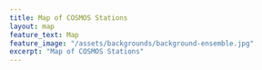 ```yaml
---
title: Map of COSMOS Stations
layout: map
feature_text: Map
feature_image: "/assets/backgrounds/background-ensemble.jpg"
excerpt: "Map of COSMOS Stations"
---
```

